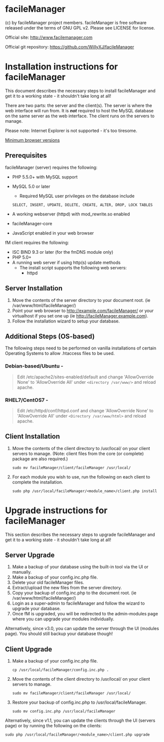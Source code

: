 facileManager
=============
                                          
(c) by facileManager project members.
facileManager is free software released under the terms of GNU GPL v2.
Please see LICENSE for license.

Official site: http://www.facilemanager.com

Official git repository: https://github.com/WillyXJ/facileManager


Installation instructions for facileManager
===========================================

This document describes the necessary steps to install facileManager and get it
to a working state - it shouldn't take long at all!

There are two parts: the server and the client(s).  The server is where the web
interface will run from.  It is **_not_** required to host the MySQL database on the
same server as the web interface.  The client runs on the servers to manage.

Please note: Internet Explorer is not supported - it's too tiresome.

[Minimum browser versions](https://developer.mozilla.org/en-US/docs/Web/CSS/color_value/light-dark#browser_compatibility)

Prerequisites
-------------

facileManager (server) requires the following:

* PHP 5.5.0+ with MySQL support
* MySQL 5.0 or later
  * Required MySQL user privileges on the database include

   `SELECT, INSERT, UPDATE, DELETE, CREATE, ALTER, DROP, LOCK TABLES`

* A working webserver (httpd) with mod_rewrite.so enabled
* facileManager-core
* JavaScript enabled in your web browser

fM client requires the following:

* ISC BIND 9.3 or later (for the fmDNS module only)
* PHP 5.0+
* A running web server if using http(s) update methods
  * The install script supports the following web servers:
    * httpd


Server Installation
-------------------

1. Move the contents of the server directory to your document root.
   (ie /var/www/html/facileManager/)
2. Point your web browser to http://example.com/facileManager/ or your
   virtualhost if you set one up (ie http://facileManager.example.com).
3. Follow the installation wizard to setup your database.

Additional Steps (OS-based)
---------------------------

The following steps need to be performed on vanilla installations of certain 
Operating Systems to allow .htaccess files to be used.

### Debian-based/Ubuntu - 
> Edit /etc/apache2/sites-enabled/default and change 'AllowOverride 
> None' to 'AllowOverride All' under `<directory /var/www/>` and reload 
> apache.

### RHEL7/CentOS7 - 
> Edit /etc/httpd/conf/httpd.conf and change 'AllowOverride 
> None' to 'AllowOverride All' under `<Directory /var/www/html>` and reload 
> apache.


Client Installation
-------------------

1. Move the contents of the client directory to /usr/local/ on your client
   servers to manage. (Note: client files from the core (or complete) package
   are also required.)

   `sudo mv facileManager/client/facileManager /usr/local/`

2. For each module you wish to use, run the following on each client to complete
   the installation.

   `sudo php /usr/local/facileManager/<module_name>/client.php install`
	


Upgrade instructions for facileManager
======================================

This section describes the necessary steps to upgrade facileManager and get it
to a working state - it shouldn't take long at all!


Server Upgrade
--------------

1. Make a backup of your database using the built-in tool via the UI or manually.
2. Make a backup of your config.inc.php file.
3. Delete your old facileManager files.
4. Extract/upload the new files from the server directory.
5. Copy your backup of config.inc.php to the document root.
   (ie /var/www/html/facileManager/)
6. Login as a super-admin to facileManager and follow the wizard to upgrade 
   your database.
7. Once fM is upgraded, you will be redirected to the admin-modules page where
   you can upgrade your modules individually.

Alternatively, since v3.0, you can update the server through the UI (modules
page).  You should still backup your database though!


Client Upgrade
--------------

1. Make a backup of your config.inc.php file.

   `cp /usr/local/facileManager/config.inc.php .`

2. Move the contents of the client directory to /usr/local/ on your client
   servers to manage.

   `sudo mv facileManager/client/facileManager /usr/local/`

3. Restore your backup of config.inc.php to /usr/local/facileManager.

   `sudo mv config.inc.php /usr/local/facileManager`

Alternatively, since v1.1, you can update the clients through the UI (servers
page) or by running the following on the clients:

`sudo php /usr/local/facileManager/<module_name>/client.php upgrade`
